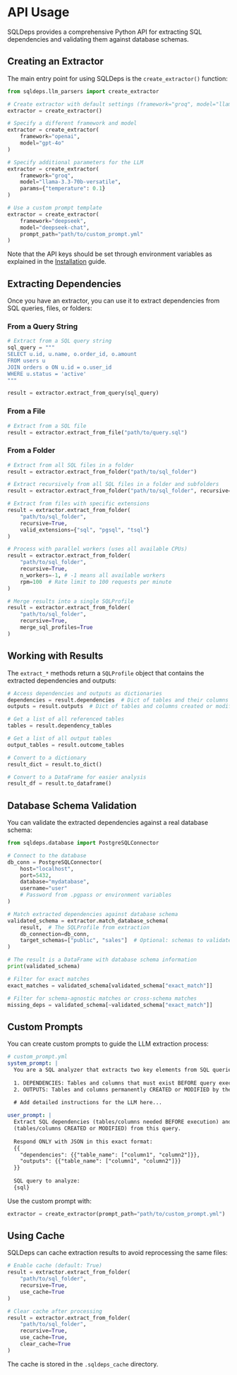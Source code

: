 # API Usage

SQLDeps provides a comprehensive Python API for extracting SQL dependencies and validating them against database schemas.

## Creating an Extractor

The main entry point for using SQLDeps is the `create_extractor()` function:

```python
from sqldeps.llm_parsers import create_extractor

# Create extractor with default settings (framework="groq", model="llama-3.3-70b-versatile")
extractor = create_extractor()

# Specify a different framework and model
extractor = create_extractor(
    framework="openai",
    model="gpt-4o"
)

# Specify additional parameters for the LLM
extractor = create_extractor(
    framework="groq",
    model="llama-3.3-70b-versatile",
    params={"temperature": 0.1}
)

# Use a custom prompt template
extractor = create_extractor(
    framework="deepseek",
    model="deepseek-chat",
    prompt_path="path/to/custom_prompt.yml"
)
```

Note that the API keys should be set through environment variables as explained in the [Installation](../getting-started/installation.md) guide.

## Extracting Dependencies

Once you have an extractor, you can use it to extract dependencies from SQL queries, files, or folders:

### From a Query String

```python
# Extract from a SQL query string
sql_query = """
SELECT u.id, u.name, o.order_id, o.amount
FROM users u
JOIN orders o ON u.id = o.user_id
WHERE u.status = 'active'
"""

result = extractor.extract_from_query(sql_query)
```

### From a File

```python
# Extract from a SQL file
result = extractor.extract_from_file("path/to/query.sql")
```

### From a Folder

```python
# Extract from all SQL files in a folder
result = extractor.extract_from_folder("path/to/sql_folder")

# Extract recursively from all SQL files in a folder and subfolders
result = extractor.extract_from_folder("path/to/sql_folder", recursive=True)

# Extract from files with specific extensions
result = extractor.extract_from_folder(
    "path/to/sql_folder",
    recursive=True,
    valid_extensions={"sql", "pgsql", "tsql"}
)

# Process with parallel workers (uses all available CPUs)
result = extractor.extract_from_folder(
    "path/to/sql_folder",
    recursive=True,
    n_workers=-1, # -1 means all available workers
    rpm=100  # Rate limit to 100 requests per minute
)

# Merge results into a single SQLProfile
result = extractor.extract_from_folder(
    "path/to/sql_folder",
    recursive=True,
    merge_sql_profiles=True
)
```

## Working with Results

The `extract_*` methods return a `SQLProfile` object that contains the extracted dependencies and outputs:

```python
# Access dependencies and outputs as dictionaries
dependencies = result.dependencies  # Dict of tables and their columns
outputs = result.outputs  # Dict of tables and columns created or modified

# Get a list of all referenced tables
tables = result.dependency_tables

# Get a list of all output tables
output_tables = result.outcome_tables

# Convert to a dictionary
result_dict = result.to_dict()

# Convert to a DataFrame for easier analysis
result_df = result.to_dataframe()
```

## Database Schema Validation

You can validate the extracted dependencies against a real database schema:

```python
from sqldeps.database import PostgreSQLConnector

# Connect to the database
db_conn = PostgreSQLConnector(
    host="localhost",
    port=5432,
    database="mydatabase",
    username="user"
    # Password from .pgpass or environment variables
)

# Match extracted dependencies against database schema
validated_schema = extractor.match_database_schema(
    result,  # The SQLProfile from extraction
    db_connection=db_conn,
    target_schemas=["public", "sales"]  # Optional: schemas to validate against
)

# The result is a DataFrame with database schema information
print(validated_schema)

# Filter for exact matches
exact_matches = validated_schema[validated_schema["exact_match"]]

# Filter for schema-agnostic matches or cross-schema matches
missing_deps = validated_schema[~validated_schema["exact_match"]]
```

## Custom Prompts

You can create custom prompts to guide the LLM extraction process:

```yaml
# custom_prompt.yml
system_prompt: |
  You are a SQL analyzer that extracts two key elements from SQL queries:
  
  1. DEPENDENCIES: Tables and columns that must exist BEFORE query execution.
  2. OUTPUTS: Tables and columns permanently CREATED or MODIFIED by the query.
  
  # Add detailed instructions for the LLM here...

user_prompt: |
  Extract SQL dependencies (tables/columns needed BEFORE execution) and outputs 
  (tables/columns CREATED or MODIFIED) from this query.
  
  Respond ONLY with JSON in this exact format:
  {{
    "dependencies": {{"table_name": ["column1", "column2"]}},
    "outputs": {{"table_name": ["column1", "column2"]}}
  }}
  
  SQL query to analyze:
  {sql}
```

Use the custom prompt with:

```python
extractor = create_extractor(prompt_path="path/to/custom_prompt.yml")
```

## Using Cache

SQLDeps can cache extraction results to avoid reprocessing the same files:

```python
# Enable cache (default: True)
result = extractor.extract_from_folder(
    "path/to/sql_folder",
    recursive=True,
    use_cache=True
)

# Clear cache after processing
result = extractor.extract_from_folder(
    "path/to/sql_folder",
    recursive=True,
    use_cache=True,
    clear_cache=True
)
```

The cache is stored in the `.sqldeps_cache` directory.
